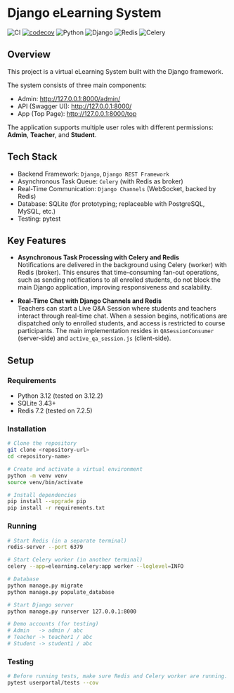 # Django eLearning System

![CI](https://github.com/bambina/django-elearning-system/actions/workflows/ci.yml/badge.svg)
[![codecov](https://codecov.io/gh/bambina/django-elearning-system/branch/main/graph/badge.svg)](https://codecov.io/gh/bambina/django-elearning-system)
![Python](https://img.shields.io/badge/Python-3.12-blue)
![Django](https://img.shields.io/badge/Django-5.0-green)
![Redis](https://img.shields.io/badge/Redis-7.2-red)
![Celery](https://img.shields.io/badge/Celery-5.3-orange)

## Overview

This project is a virtual eLearning System built with the Django framework.

The system consists of three main components:
- Admin: http://127.0.0.1:8000/admin/
- API (Swagger UI): http://127.0.0.1:8000/
- App (Top Page): http://127.0.0.1:8000/top

The application supports multiple user roles with different permissions: **Admin**, **Teacher**, and **Student**.

## Tech Stack
- Backend Framework: `Django`, `Django REST Framework`
- Asynchronous Task Queue: `Celery` (with Redis as broker)
- Real-Time Communication: `Django Channels` (WebSocket, backed by Redis)
- Database: SQLite (for prototyping; replaceable with PostgreSQL, MySQL, etc.)
- Testing: pytest

## Key Features

- **Asynchronous Task Processing with Celery and Redis**  
  Notifications are delivered in the background using Celery (worker) with Redis (broker).
  This ensures that time-consuming fan-out operations, such as sending notifications to all enrolled students, do not block the main Django application, improving responsiveness and scalability.

- **Real-Time Chat with Django Channels and Redis**  
  Teachers can start a Live Q&A Session where students and teachers interact through real-time chat.
  When a session begins, notifications are dispatched only to enrolled students, and access is restricted to course participants.
  The main implementation resides in `QASessionConsumer` (server-side) and `active_qa_session.js` (client-side).

## Setup

### Requirements

- Python 3.12 (tested on 3.12.2)
- SQLite 3.43+
- Redis 7.2 (tested on 7.2.5)

### Installation

```bash
# Clone the repository
git clone <repository-url>
cd <repository-name>

# Create and activate a virtual environment
python -m venv venv
source venv/bin/activate

# Install dependencies
pip install --upgrade pip
pip install -r requirements.txt
```

### Running

```bash
# Start Redis (in a separate terminal)
redis-server --port 6379

# Start Celery worker (in another terminal)
celery --app=elearning.celery:app worker --loglevel=INFO

# Database
python manage.py migrate
python manage.py populate_database

# Start Django server
python manage.py runserver 127.0.0.1:8000

# Demo accounts (for testing)
# Admin   -> admin / abc
# Teacher -> teacher1 / abc
# Student -> student1 / abc
```

### Testing

```bash
# Before running tests, make sure Redis and Celery worker are running.
pytest userportal/tests --cov
```

